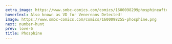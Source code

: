 ```yaml
---
extra_image: https://www.smbc-comics.com/comics/1600098299phosphineafter.png
hovertext: Also known as VD for Venereans Detected!
image: https://www.smbc-comics.com/comics/1600098255-phosphine.png
next: number-hunt
prev: love-6
title: Phosphine
---
```

